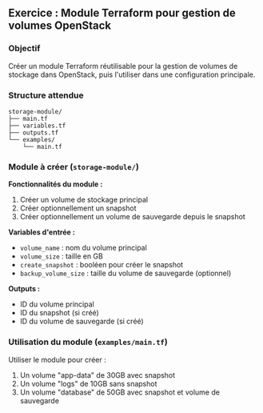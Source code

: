 ## Exercice : Module Terraform pour gestion de volumes OpenStack

### Objectif
Créer un module Terraform réutilisable pour la gestion de volumes de stockage dans OpenStack, puis l'utiliser dans une configuration principale.

### Structure attendue
```
storage-module/
├── main.tf
├── variables.tf
├── outputs.tf
└── examples/
    └── main.tf
```

### Module à créer (`storage-module/`)

**Fonctionnalités du module :**
1. Créer un volume de stockage principal
2. Créer optionnellement un snapshot
3. Créer optionnellement un volume de sauvegarde depuis le snapshot

**Variables d'entrée :**
- `volume_name` : nom du volume principal
- `volume_size` : taille en GB
- `create_snapshot` : booléen pour créer le snapshot
- `backup_volume_size` : taille du volume de sauvegarde (optionnel)

**Outputs :**
- ID du volume principal
- ID du snapshot (si créé)
- ID du volume de sauvegarde (si créé)

### Utilisation du module (`examples/main.tf`)

Utiliser le module pour créer :
1. Un volume "app-data" de 30GB avec snapshot
2. Un volume "logs" de 10GB sans snapshot
3. Un volume "database" de 50GB avec snapshot et volume de sauvegarde
